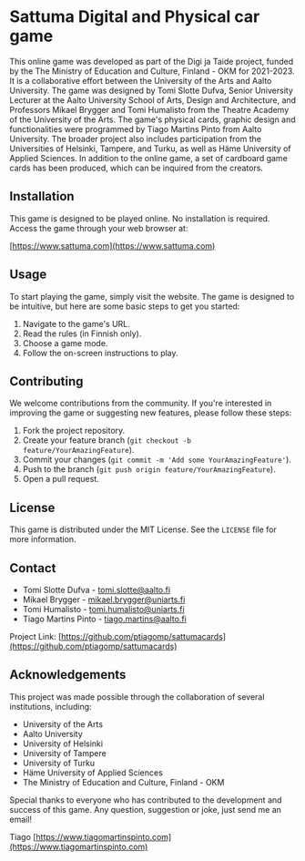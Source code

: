 # Sattuma Digital and Physical car game

This online game was developed as part of the Digi ja Taide project, funded by the The Ministry of Education and Culture, Finland - OKM for 2021-2023. It is a collaborative effort between the University of the Arts and Aalto University. The game was designed by Tomi Slotte Dufva, Senior University Lecturer at the Aalto University School of Arts, Design and Architecture, and Professors Mikael Brygger and Tomi Humalisto from the Theatre Academy of the University of the Arts. The game's physical cards, graphic design and functionalities were programmed by Tiago Martins Pinto from Aalto University. The broader project also includes participation from the Universities of Helsinki, Tampere, and Turku, as well as Häme University of Applied Sciences. In addition to the online game, a set of cardboard game cards has been produced, which can be inquired from the creators.

## Installation

This game is designed to be played online. No installation is required. Access the game through your web browser at:

[https://www.sattuma.com](https://www.sattuma.com)

## Usage

To start playing the game, simply visit the website. The game is designed to be intuitive, but here are some basic steps to get you started:

1. Navigate to the game's URL.
2. Read the rules (in Finnish only).
3. Choose a game mode.
4. Follow the on-screen instructions to play.

## Contributing

We welcome contributions from the community. If you're interested in improving the game or suggesting new features, please follow these steps:

1. Fork the project repository.
2. Create your feature branch (`git checkout -b feature/YourAmazingFeature`).
3. Commit your changes (`git commit -m 'Add some YourAmazingFeature'`).
4. Push to the branch (`git push origin feature/YourAmazingFeature`).
5. Open a pull request.

## License

This game is distributed under the MIT License. See the `LICENSE` file for more information.

## Contact

- Tomi Slotte Dufva - [tomi.slotte@aalto.fi](mailto:tomi.slotte@aalto.fi)
- Mikael Brygger - [mikael.brygger@uniarts.fi](mailto:mikael.brygger@uniarts.fi)
- Tomi Humalisto - [tomi.humalisto@uniarts.fi](mailto:tomi.humalisto@uniarts.fi)
- Tiago Martins Pinto - [tiago.martins@aalto.fi](mailto:tiago.martins@aalto.fi)

Project Link: [https://github.com/ptiagomp/sattumacards](https://github.com/ptiagomp/sattumacards)

## Acknowledgements

This project was made possible through the collaboration of several institutions, including:

- University of the Arts
- Aalto University
- University of Helsinki
- University of Tampere
- University of Turku
- Häme University of Applied Sciences
- The Ministry of Education and Culture, Finland - OKM

Special thanks to everyone who has contributed to the development and success of this game.
Any question, suggestion or joke, just send me an email!

Tiago
[https://www.tiagomartinspinto.com](https://www.tiagomartinspinto.com)
